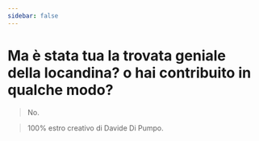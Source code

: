 ```yaml
---
sidebar: false
---
```


<div class="faq">

# Ma è stata tua la trovata geniale della locandina? o hai contribuito in qualche modo?

> No.

> 100% estro creativo di Davide Di Pumpo.

</div>
